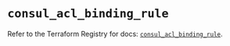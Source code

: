 # `consul_acl_binding_rule`

Refer to the Terraform Registry for docs: [`consul_acl_binding_rule`](https://registry.terraform.io/providers/hashicorp/consul/2.22.1/docs/resources/acl_binding_rule).
